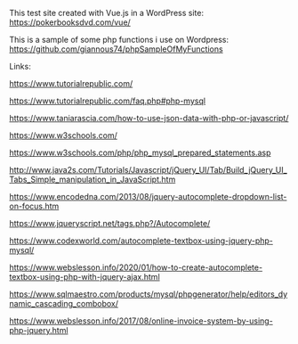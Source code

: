 ﻿This test site created with Vue.js in a WordPress site: https://pokerbooksdvd.com/vue/

This is a sample of some php functions i use on Wordpress: https://github.com/giannous74/phpSampleOfMyFunctions

Links:

https://www.tutorialrepublic.com/

https://www.tutorialrepublic.com/faq.php#php-mysql

https://www.taniarascia.com/how-to-use-json-data-with-php-or-javascript/

https://www.w3schools.com/

https://www.w3schools.com/php/php_mysql_prepared_statements.asp

http://www.java2s.com/Tutorials/Javascript/jQuery_UI/Tab/Build_jQuery_UI_Tabs_Simple_manipulation_in_JavaScript.htm

https://www.encodedna.com/2013/08/jquery-autocomplete-dropdown-list-on-focus.htm

https://www.jqueryscript.net/tags.php?/Autocomplete/

https://www.codexworld.com/autocomplete-textbox-using-jquery-php-mysql/

https://www.webslesson.info/2020/01/how-to-create-autocomplete-textbox-using-php-with-jquery-ajax.html

https://www.sqlmaestro.com/products/mysql/phpgenerator/help/editors_dynamic_cascading_combobox/

https://www.webslesson.info/2017/08/online-invoice-system-by-using-php-jquery.html

